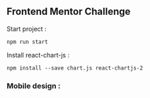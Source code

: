 ## Frontend Mentor Challenge 

Start project :
```
npm run start
```

Install react-chart-js : 

```
npm install --save chart.js react-chartjs-2
```

### Mobile design :

